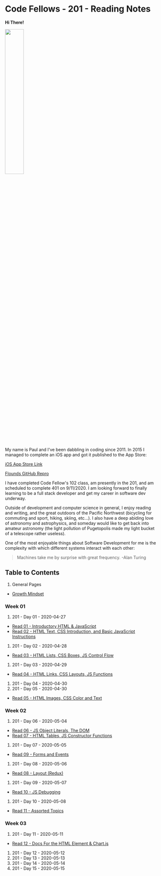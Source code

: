 # Code Fellows - 201 - Reading Notes

**Hi There!**

<img src="https://scontent-sea1-1.xx.fbcdn.net/v/t1.0-9/21151248_10103127856966428_1471585133870514402_n.jpg?_nc_cat=104&_nc_sid=0debeb&_nc_ohc=BU-T5nS3eWoAX8urhCs&_nc_ht=scontent-sea1-1.xx&oh=3728c4a18ab582f89476fb8b63dce519&oe=5EBB8E3D" width="35%">

My name is Paul and I've been dabbling in coding since 2011. In 2015 I managed to complete an iOS app and got it published to the App Store:

[iOS App Store Link](https://apps.apple.com/us/app/flounds/id1059196121 "iOS App Store - Flounds")

[Flounds GitHub Repro](https://github.com/paulmrest/Flounds)

I have completed Code Fellow's 102 class, am presently in the 201, and am scheduled to complete 401 on 9/11/2020. I am looking forward to finally learning to be a full stack developer and get my career in software dev underway.

Outside of development and computer science in general, I enjoy reading and writing, and the great outdoors of the Pacific Northwest (bicycling for commuting and sport, hiking, skiing, etc...). I also have a deep abiding love of astronomy and astrophysics, and someday would like to get back into amateur astronomy (the light pollution of Pugetopolis made my light bucket of a telescope rather useless).

One of the most enjoyable things about Software Development for me is the complexity with which different systems interact with each other:

> Machines take me by surprise with great frequency.
> -Alan Turing


## Table to Contents

1. General Pages
* [Growth Mindset](./GeneralGuides/GrowthMindset.md)

### Week 01

1. 201 - Day 01 - 2020-04-27
* [Read 01 - Introductory HTML & JavaScript](Day01-2020-04-27/Read01-IntroHTML+JS.md)
* [Read 02 - HTML Text, CSS Introduction, and Basic JavaScript Instructions](Day01-2020-04-27/class-02.md)
1. 201 - Day 02 - 2020-04-28
* [Read 03 - HTML Lists, CSS Boxes, JS Control Flow](Day02-2020-04-28/Read03-HTMLText+CSSBoxes+JSControlFlow.md)
1. 201 - Day 03 - 2020-04-29
* [Read 04 - HTML Links, CSS Layouts, JS Functions](Day03-2020-04-29/class-04.md)
1. 201 - Day 04 - 2020-04-30
1. 201 - Day 05 - 2020-04-30
* [Read 05 - HTML Images, CSS Color and Text](Day05-2020-05-01/class-05.md)

### Week 02

1. 201 - Day 06 - 2020-05-04
* [Read 06 - JS Object Literals, The DOM](Day06-2020-05-04/class-06.md)
* [Read 07 - HTML Tables, JS Constructor Functions](Day06-2020-05-04/class-07.md)
1. 201 - Day 07 - 2020-05-05
* [Read 09 - Forms and Events](Day07-2020-05-05/class-09.md)
1. 201 - Day 08 - 2020-05-06
* [Read 08 - Layout (Redux)](Day08-2020-05-06/class-08.md)
1. 201 - Day 09 - 2020-05-07
* [Read 10 - JS Debugging](Day09-2020-05-07/class-10.md)
1. 201 - Day 10 - 2020-05-08
* [Read 11 - Assorted Topics](Day10-2020-05-08/class-11.md)

### Week 03

1. 201 - Day 11 - 2020-05-11
* [Read 12 - Docs For the HTML <canvas> Element & Chart.js](Day11-2020-05-11/class-12.md)
1. 201 - Day 12 - 2020-05-12
1. 201 - Day 13 - 2020-05-13
1. 201 - Day 14 - 2020-05-14
1. 201 - Day 15 - 2020-05-15